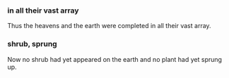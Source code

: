 ### in all their vast array
Thus the heavens and the earth were completed in all their vast array.

### shrub, sprung
Now no shrub had yet appeared on the earth and no plant had yet sprung up.